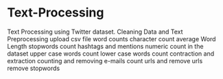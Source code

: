 # Text-Processing
Text Processing using Twitter dataset.
Cleaning Data and Text Preprocessing
upload csv file
word counts
character count
average Word Length
stopwords
count hashtags and mentions
numeric count in the dataset
upper case words count
lower case words count
contraction and extraction
counting and removing e-mails
count urls and remove urls
remove stopwords
